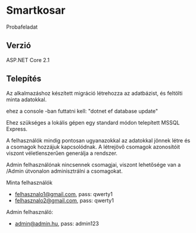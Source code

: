 ﻿# Smartkosar
Probafeladat

## Verzió
ASP.NET Core 2.1

## Telepítés
Az alkalmazáshoz készített migráció létrehozza az adatbázist, és feltölti minta adatokkal.

ehez a console -ban futtatni kell: "dotnet ef database update"

Ehez szükséges a lokális gépen egy standard módon telepített MSSQL Express.

A felhasználók mindig pontosan ugyanazokkal az adatokkal jönnek létre és a csomagok
hozzájuk kapcsolódnak.
A létrejövő csomagok azonosítóit viszont véletlenszerűen generálja a rendszer.

Admin felhasználónak nincsennek csomagjai, viszont lehetősége van a /Admin útvonalon
adminisztrálni a csomagokat.


Minta felhasználók
- felhasznalo1@gmail.com, pass: qwerty1
- felhasznalo2@gmail.com, pass: qwerty1

Admin felhasználó: 
- admin@admin.hu, pass: admin123
